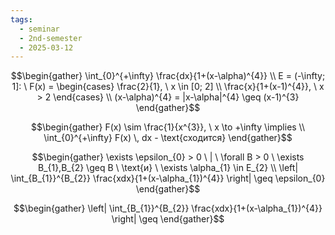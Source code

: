 ```yaml
---
tags:
  - seminar
  - 2nd-semester
  - 2025-03-12
---
```


$$\begin{gather}
\int_{0}^{+\infty} \frac{dx}{1+(x-\alpha)^{4}} \\
E = (-\infty; 1]: \ F(x) = \begin{cases}
\frac{2}{1}, \ x \in [0; 2] \\
\frac{x}{1+(x-1)^{4}}, \ x > 2
\end{cases} \\
(x-\alpha)^{4} = |x-\alpha|^{4} \geq (x-1)^{3}
\end{gather}$$

$$\begin{gather}
F(x) \sim \frac{1}{x^{3}}, \ x \to +\infty \implies \\
\int_{0}^{+\infty} F(x) \, dx - \text{сходится}
\end{gather}$$

$$\begin{gather}
\exists \epsilon_{0}  > 0 \ | \ \forall B > 0 \ \exists B_{1},B_{2} \geq B \ \text{и} \ \exists \alpha_{1} \in E_{2} \\
\left| \int_{B_{1}}^{B_{2}} \frac{xdx}{1+(x-\alpha_{1})^{4}} \right|  \geq \epsilon_{0}
\end{gather}$$

$$\begin{gather}
\left| \int_{B_{1}}^{B_{2}} \frac{xdx}{1+(x-\alpha_{1})^{4}} \right| \geq 
\end{gather}$$